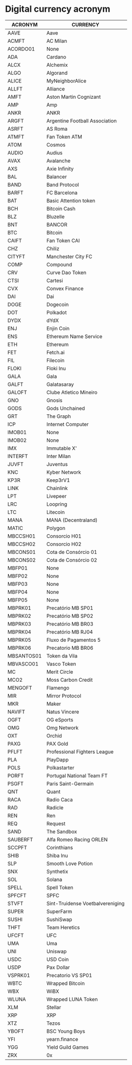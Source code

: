 # Digital currency acronym
| ACRONYM | CURRENCY |
|-----------------|-----------------|
| AAVE | Aave |
| ACMFT | AC Milan |
| ACORDO01 | None |
| ADA | Cardano |
| ALCX | Alchemix |
| ALGO | Algorand |
| ALICE | MyNeighborAlice |
| ALLFT | Alliance |
| AMFT | Aston Martin Cognizant |
| AMP | Amp |
| ANKR | ANKR |
| ARGFT | Argentine Football Association |
| ASRFT | AS Roma |
| ATMFT | Fan Token ATM |
| ATOM | Cosmos |
| AUDIO | Audius |
| AVAX | Avalanche |
| AXS | Axie Infinity |
| BAL | Balancer |
| BAND | Band Protocol |
| BARFT | FC Barcelona |
| BAT | Basic Attention token |
| BCH | Bitcoin Cash |
| BLZ | Bluzelle |
| BNT | BANCOR |
| BTC | Bitcoin |
| CAIFT | Fan Token CAI |
| CHZ | Chiliz |
| CITYFT | Manchester City FC |
| COMP | Compound |
| CRV | Curve Dao Token |
| CTSI | Cartesi |
| CVX | Convex Finance |
| DAI | Dai |
| DOGE | Dogecoin |
| DOT | Polkadot |
| DYDX | dYdX |
| ENJ | Enjin Coin |
| ENS | Ethereum Name Service |
| ETH | Ethereum |
| FET | Fetch.ai |
| FIL | Filecoin |
| FLOKI | Floki Inu |
| GALA | Gala |
| GALFT | Galatasaray |
| GALOFT | Clube Atletico Mineiro |
| GNO | Gnosis |
| GODS | Gods Unchained |
| GRT | The Graph |
| ICP | Internet Computer |
| IMOB01 | None |
| IMOB02 | None |
| IMX | Immutable X' |
| INTERFT | Inter Milan |
| JUVFT | Juventus |
| KNC | Kyber Network |
| KP3R | Keep3rV1 |
| LINK | Chainlink |
| LPT | Livepeer |
| LRC | Loopring |
| LTC | Litecoin |
| MANA | MANA (Decentraland) |
| MATIC | Polygon |
| MBCCSH01 | Consorcio H01 |
| MBCCSH02 | Consorcio H02 |
| MBCONS01 | Cota de Consórcio 01 |
| MBCONS02 | Cota de Consórcio 02 |
| MBFP01 | None |
| MBFP02 | None |
| MBFP03 | None |
| MBFP04 | None |
| MBFP05 | None |
| MBPRK01 | Precatório MB SP01 |
| MBPRK02 | Precatório MB SP02 |
| MBPRK03 | Precatório MB BR03 |
| MBPRK04 | Precatório MB RJ04 |
| MBPRK05 | Fluxo de Pagamentos 5 |
| MBPRK06 | Precatorio MB BR06 |
| MBSANTOS01 | Token da Vila |
| MBVASCO01 | Vasco Token |
| MC | Merit Circle |
| MCO2 | Moss Carbon Credit |
| MENGOFT | Flamengo |
| MIR | Mirror Protocol |
| MKR | Maker |
| NAVIFT | Natus Vincere |
| OGFT | OG eSports |
| OMG | Omg Network |
| OXT | Orchid |
| PAXG | PAX Gold |
| PFLFT | Professional Fighters League |
| PLA | PlayDapp |
| POLS | Polkastarter |
| PORFT | Portugal National Team FT |
| PSGFT | Paris Saint-Germain |
| QNT | Quant |
| RACA | Radio Caca |
| RAD | Radicle |
| REN | Ren |
| REQ | Request |
| SAND | The Sandbox |
| SAUBERFT | Alfa Romeo Racing ORLEN |
| SCCPFT | Corinthians |
| SHIB | Shiba Inu |
| SLP | Smooth Love Potion |
| SNX | Synthetix |
| SOL | Solana |
| SPELL | Spell Token |
| SPFCFT | SPFC |
| STVFT | Sint-Truidense Voetbalvereniging |
| SUPER | SuperFarm |
| SUSHI | SushiSwap |
| THFT | Team Heretics |
| UFCFT | UFC |
| UMA | Uma |
| UNI | Uniswap |
| USDC | USD Coin |
| USDP | Pax Dollar |
| VSPRK01 | Precatorio VS SP01 |
| WBTC | Wrapped Bitcoin |
| WBX | WiBX |
| WLUNA | Wrapped LUNA Token |
| XLM | Stellar |
| XRP | XRP |
| XTZ | Tezos |
| YBOFT | BSC Young Boys |
| YFI | yearn.finance |
| YGG | Yield Guild Games |
| ZRX | 0x |
